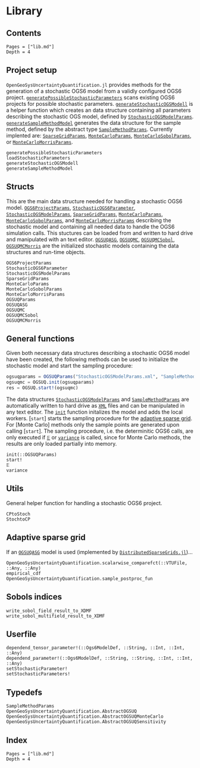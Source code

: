 # Library

## Contents 

```@contents
Pages = ["lib.md"]
Depth = 4
```

## Project setup

`OpenGeoSysUncertaintyQuantification.jl` provides methods for the generation of a stochastic OGS6 model from a validly configured OGS6 project. [`generatePossibleStochasticParameters`](@ref) scans existing OGS6 projects for possible stochastic parameters. [`generateStochasticOGSModell`](@ref) is a helper function which creates an data structure containing all parameters describing the stochastic OGS model, defined by [`StochasticOGSModelParams`](@ref). [`generateSampleMethodModel`](@ref) generates the data structure for the sample method, defined by the abstract type [`SampleMethodParams`](@ref). Currently implented are: [`SparseGridParams`](@ref), [`MonteCarloParams`](@ref), [`MonteCarloSobolParams`](@ref), or [`MonteCarloMorrisParams`](@ref).

```@docs
generatePossibleStochasticParameters
loadStochasticParameters
generateStochasticOGSModell
generateSampleMethodModel
```

## Structs

This are the main data structure needed for handling a stochastic OGS6 model. [`OGS6ProjectParams`](@ref), [`StochasticOGS6Parameter`](@ref), [`StochasticOGSModelParams`](@ref), [`SparseGridParams`](@ref), [`MonteCarloParams`](@ref), [`MonteCarloSobolParams`](@ref), and [`MonteCarloMorrisParams`](@ref) describing the stochastic model and containing all needed data to handle the OGS6 simulation calls. This stuctures can be loaded from and written to hard drive and manipulated with an text editor.
[`OGSUQASG`](@ref), [`OGSUQMC`](@ref), [`OGSUQMCSobol`](@ref), [`OGSUQMCMorris`](@ref) are the initialized stochastic models containing the data structures and run-time objects.

```@docs
OGS6ProjectParams
StochasticOGS6Parameter
StochasticOGSModelParams
SparseGridParams
MonteCarloParams
MonteCarloSobolParams
MonteCarloMorrisParams
OGSUQParams
OGSUQASG
OGSUQMC
OGSUQMCSobol
OGSUQMCMorris
```

## General functions

Given both necessary data structures describing a stochastic OGS6 model have been created, the following methods can be used to initialize the stochastic model and start the sampling procedure:

```julia
ogsuqparams = OGSUQParams("StochasticOGSModelParams.xml", "SampleMethodParams.xml")
ogsuqmc = OGSUQ.init(ogsuqparams)
res = OGSUQ.start!(ogsuqmc)
```

The data structures [`StochasticOGSModelParams`](@ref) and [`SampleMethodParams`](@ref) are automatically written to hard drive as [`XML`](https://github.com/baxmittens/XMLParser.jl/blob/9f28a42e14c238b913d994525d291e89f00a1aad/src/XMLParser/julia2xml.jl#L35) files and can be manipulated in any text editor.
The [`init`](@ref) function initalizes the model and adds the local workers. [`start`] starts the sampling procedure for the [adaptive sparse grid](https://baxmittens.github.io/DistributedSparseGrids.jl/dev/). For [Monte Carlo] methods only the sample points are generated upon calling [`start`]. The sampling procedure, i.e. the determinitic OGS6 calls, are only executed if [`𝔼`](@ref) or [`variance`](@ref) is called, since for Monte Carlo methods, the results are only loaded partially into memory.   

```@docs
init(::OGSUQParams)
start!
𝔼
variance
```

## Utils

General helper function for handling a stochastic OGS6 project.

```@docs
CPtoStoch
StochtoCP
```


## Adaptive sparse grid

If an [`OGSUQASG`](@ref) model is used (implemented by [`DistributedSparseGrids.jl`](https://baxmittens.github.io/DistributedSparseGrids.jl/dev/))...

```@docs
OpenGeoSysUncertaintyQuantification.scalarwise_comparefct(::VTUFile, ::Any, ::Any)
empirical_cdf
OpenGeoSysUncertaintyQuantification.sample_postproc_fun
```

## Sobols indices 
```@docs
write_sobol_field_result_to_XDMF
write_sobol_multifield_result_to_XDMF
```

## Userfile
```@docs
dependend_tensor_parameter!(::Ogs6ModelDef, ::String, ::Int, ::Int, ::Any)
dependend_parameter!(::Ogs6ModelDef, ::String, ::String, ::Int, ::Int, ::Any)
setStochasticParameter!
setStochasticParameters!
```

## Typedefs
```@docs
SampleMethodParams
OpenGeoSysUncertaintyQuantification.AbstractOGSUQ
OpenGeoSysUncertaintyQuantification.AbstractOGSUQMonteCarlo
OpenGeoSysUncertaintyQuantification.AbstractOGSUQSensitivity
```

## Index

```@index
Pages = ["lib.md"]
Depth = 4
```
